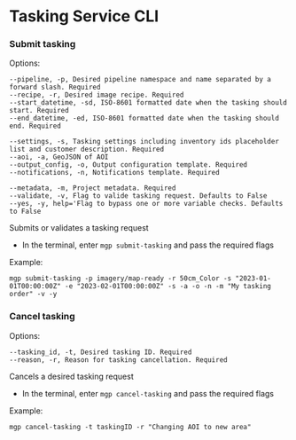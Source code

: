 # Tasking Service CLI

### Submit tasking
Options:

	--pipeline, -p, Desired pipeline namespace and name separated by a forward slash. Required
	--recipe, -r, Desired image recipe. Required
	--start_datetime, -sd, ISO-8601 formatted date when the tasking should start. Required
	--end_datetime, -ed, ISO-8601 formatted date when the tasking should end. Required
	
	--settings, -s, Tasking settings including inventory ids placeholder list and customer description. Required
	--aoi, -a, GeoJSON of AOI
	--output_config, -o, Output configuration template. Required
	--notifications, -n, Notifications template. Required
	
	--metadata, -m, Project metadata. Required
	--validate, -v, Flag to valide tasking request. Defaults to False
	--yes, -y, help='Flag to bypass one or more variable checks. Defaults to False
Submits or validates a tasking request

- In the terminal, enter `mgp submit-tasking` and pass the required flags

Example:

	mgp submit-tasking -p imagery/map-ready -r 50cm_Color -s "2023-01-01T00:00:00Z" -e "2023-02-01T00:00:00Z" -s -a -o -n -m "My tasking order" -v -y

### Cancel tasking
Options:

	--tasking_id, -t, Desired tasking ID. Required
	--reason, -r, Reason for tasking cancellation. Required
Cancels a desired tasking request

- In the terminal, enter `mgp cancel-tasking` and pass the required flags

Example:

	mgp cancel-tasking -t taskingID -r "Changing AOI to new area"
